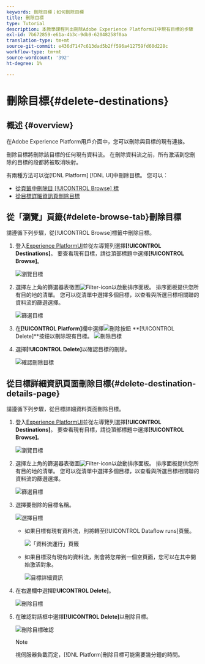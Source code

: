 ```yaml
---
keywords: 刪除目標；如何刪除目標
title: 刪除目標
type: Tutorial
description: 本教學課程列出刪除Adobe Experience PlatformUI中現有目標的步驟
exl-id: 7b672859-e61a-4b3c-9db9-62048258f0aa
translation-type: tm+mt
source-git-commit: e436d7147c613dad5b2ff596a412759fd60d228c
workflow-type: tm+mt
source-wordcount: '392'
ht-degree: 1%

---
```


# 刪除目標{#delete-destinations}

## 概述 {#overview}

在Adobe Experience Platform用戶介面中，您可以刪除與目標的現有連接。

刪除目標將刪除該目標的任何現有資料流。 在刪除資料流之前，所有激活到您刪除的目標的段都將被取消映射。

有兩種方法可以從[!DNL Platform] [!DNL UI]中刪除目標。 您可以：

* [從頁籤中刪除目 [!UICONTROL Browse] 標](#delete-browse-tab)
* [從目標詳細資訊頁刪除目標](#delete-destination-details-page)

## 從「瀏覽」頁籤{#delete-browse-tab}刪除目標

請遵循下列步驟，從[!UICONTROL Browse]標籤中刪除目標。

1. 登入[Experience PlatformUI](https://platform.adobe.com/)並從左導覽列選擇&#x200B;**[!UICONTROL Destinations]**。 要查看現有目標，請從頂部標題中選擇&#x200B;**[!UICONTROL Browse]**。

   ![瀏覽目標](../assets/ui/delete-destinations/browse-destinations.png)

2. 選擇左上角的篩選器表徵圖![Filter-icon](../assets/ui/delete-destinations/filter.png)以啟動排序面板。 排序面板提供您所有目的地的清單。 您可以從清單中選擇多個目標，以查看與所選目標相關聯的資料流的篩選選擇。

   ![篩選目標](../assets/ui/delete-destinations/filter-destinations.png)

3. 在&#x200B;**[!UICONTROL Platform]**&#x200B;欄中選擇![刪除按鈕](../assets/ui/delete-destinations/delete-icon.png) **[!UICONTROL Delete]**按鈕以刪除現有目標。
   ![刪除目標](../assets/ui/delete-destinations/delete-destinations.png)

4. 選擇&#x200B;**[!UICONTROL Delete]**&#x200B;以確認目標的刪除。

   ![確認刪除目標](../assets/ui/delete-destinations/delete-destinations-confirm.png)


## 從目標詳細資訊頁面刪除目標{#delete-destination-details-page}

請遵循下列步驟，從目標詳細資料頁面刪除目標。

1. 登入[Experience PlatformUI](https://platform.adobe.com/)並從左導覽列選擇&#x200B;**[!UICONTROL Destinations]**。 要查看現有目標，請從頂部標題中選擇&#x200B;**[!UICONTROL Browse]**。

   ![瀏覽目標](../assets/ui/delete-destinations/browse-destinations.png)

2. 選擇左上角的篩選器表徵圖![Filter-icon](../assets/ui/delete-destinations/filter.png)以啟動排序面板。 排序面板提供您所有目的地的清單。 您可以從清單中選擇多個目標，以查看與所選目標相關聯的資料流的篩選選擇。

   ![篩選目標](../assets/ui/delete-destinations/filter-destinations.png)

3. 選擇要刪除的目標名稱。

   ![選擇目標](../assets/ui/delete-destinations/delete-destination-select.png)

   * 如果目標有現有資料流，則將轉至[!UICONTROL Dataflow runs]頁籤。

      ![「資料流運行」頁籤](../assets/ui/delete-destinations/destination-details-dataflows.png)

   * 如果目標沒有現有的資料流，則會將您帶到一個空頁面，您可以在其中開始激活對象。

      ![目標詳細資訊](../assets/ui/delete-destinations/destination-details-empty.png)


4. 在右邊欄中選擇&#x200B;**[!UICONTROL Delete]**。

   ![刪除目標](../assets/ui/delete-destinations/delete-destinations-button.png)

5. 在確認對話框中選擇&#x200B;**[!UICONTROL Delete]**&#x200B;以刪除目標。

   ![刪除目標確認](..//assets/ui/delete-destinations/delete-destinations-delete.png)

   >[!NOTE]
   >
   >視伺服器負載而定，[!DNL Platform]刪除目標可能需要幾分鐘的時間。
